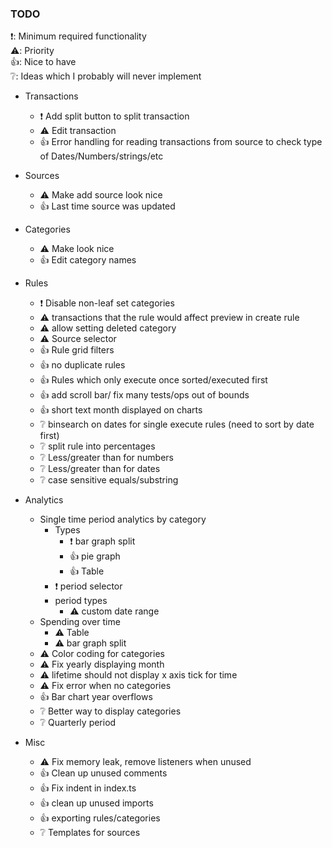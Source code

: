 ### TODO
❗: Minimum required functionality  
⚠️: Priority  
👍: Nice to have  
❔: Ideas which I probably will never implement


- Transactions
    - ❗ Add split button to split transaction
    - ⚠️ Edit transaction
    - 👍 Error handling for reading transactions from source to check type of Dates/Numbers/strings/etc


- Sources
    - ⚠️ Make add source look nice
    - 👍 Last time source was updated

- Categories
    - ⚠️ Make look nice
    - 👍 Edit category names

- Rules
    - ❗ Disable non-leaf set categories
    - ⚠️ transactions that the rule would affect preview in create rule
    - ⚠️ allow setting deleted category
    - ⚠️ Source selector
    - 👍 Rule grid filters
    - 👍 no duplicate rules
    - 👍 Rules which only execute once sorted/executed first
    - 👍 add scroll bar/ fix many tests/ops out of bounds
    - 👍 short text month displayed on charts
    - ❔ binsearch on dates for single execute rules (need to sort by date first)
    - ❔ split rule into percentages
    - ❔ Less/greater than for numbers
    - ❔ Less/greater than for dates
    - ❔ case sensitive equals/substring

- Analytics
    - Single time period analytics by category
        - Types
            - ❗ bar graph split
            - 👍 pie graph
            - 👍 Table
        - ❗ period selector
        - period types
            - ⚠️ custom date range
    - Spending over time
        - ⚠️ Table
        - ⚠️ bar graph split
    - ⚠️ Color coding for categories
    - ⚠️ Fix yearly displaying month
    - ⚠️ lifetime should not display x axis tick for time
    - ⚠️ Fix error when no categories
    - 👍 Bar chart year overflows
    - ❔ Better way to display categories
    - ❔ Quarterly period

- Misc
    - ⚠️ Fix memory leak, remove listeners when unused
    - 👍 Clean up unused comments
    - 👍 Fix indent in index.ts
    - 👍 clean up unused imports
    - 👍 exporting rules/categories
    - ❔ Templates for sources
